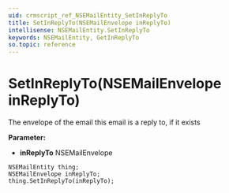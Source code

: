 ```yaml
---
uid: crmscript_ref_NSEMailEntity_SetInReplyTo
title: SetInReplyTo(NSEMailEnvelope inReplyTo)
intellisense: NSEMailEntity.SetInReplyTo
keywords: NSEMailEntity, GetInReplyTo
so.topic: reference
---
```


# SetInReplyTo(NSEMailEnvelope inReplyTo)

The envelope of the email this email is a reply to, if it exists

**Parameter:** 
 - **inReplyTo** NSEMailEnvelope

```crmscript
NSEMailEntity thing;
NSEMailEnvelope inReplyTo;
thing.SetInReplyTo(inReplyTo);
```


